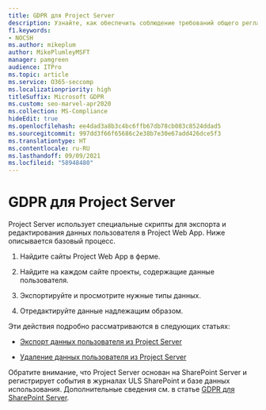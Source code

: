 ```yaml
---
title: GDPR для Project Server
description: Узнайте, как обеспечить соблюдение требований общего регламента по защите данных (GDPR) в локальном развертывании Project Server.
f1.keywords:
- NOCSH
ms.author: mikeplum
author: MikePlumleyMSFT
manager: pamgreen
audience: ITPro
ms.topic: article
ms.service: O365-seccomp
ms.localizationpriority: high
titleSuffix: Microsoft GDPR
ms.custom: seo-marvel-apr2020
ms.collection: MS-Compliance
hideEdit: true
ms.openlocfilehash: ee4dad3a8b3c4bc6ffb67db78cb083c8524ddad5
ms.sourcegitcommit: 997dd3f66f65686c2e38b7e30e67add426dce5f3
ms.translationtype: HT
ms.contentlocale: ru-RU
ms.lasthandoff: 09/09/2021
ms.locfileid: "58948480"
---
```

# <a name="gdpr-for-project-server"></a>GDPR для Project Server

Project Server использует специальные скрипты для экспорта и редактирования данных пользователя в Project Web App. Ниже описывается базовый процесс.

1.  Найдите сайты Project Web App в ферме.

2.  Найдите на каждом сайте проекты, содержащие данные пользователя.

3.  Экспортируйте и просмотрите нужные типы данных.

4.  Отредактируйте данные надлежащим образом.

Эти действия подробно рассматриваются в следующих статьях:

- [Экспорт данных пользователя из Project Server](/Project/export-user-data-from-project-server?toc=/Office365/Enterprise/toc.json)

- [Удаление данных пользователя из Project Server](/Project/delete-user-data-from-project-server?toc=/Office365/Enterprise/toc.json)


Обратите внимание, что Project Server основан на SharePoint Server и регистрирует события в журналах ULS SharePoint и базе данных использования. Дополнительные сведения см. в статье [GDPR для SharePoint Server](gdpr-for-sharepoint-server.md).
